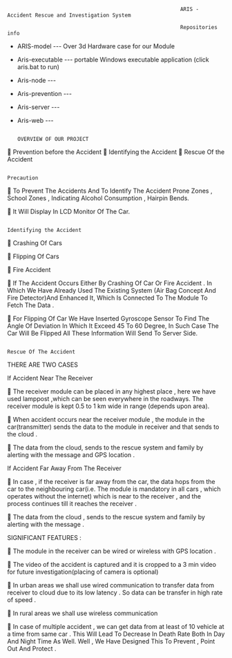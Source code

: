                                                             ARIS - Accident Rescue and Investigation System

                                                            Repositories info

* ARIS-model           --- Over 3d Hardware case for our Module

* Aris-executable      --- portable Windows executable application (click aris.bat to run)

* Aris-node            --- 

* Aris-prevention      ---

* Aris-server          ---

* Aris-web             ---
                                                        

                                                                      OVERVIEW OF OUR PROJECT
                                  
	Prevention before the Accident
	Identifying the Accident 
	Rescue Of the Accident 

                                                                            Precaution

	To Prevent The Accidents And To Identify The Accident Prone Zones , School Zones , Indicating Alcohol Consumption , 
Hairpin Bends.

	It Will Display In LCD Monitor Of The Car.

                                                                       Identifying the Accident

	Crashing Of Cars

	Flipping Of Cars

	Fire Accident

	If The Accident Occurs Either By Crashing Of Car Or Fire Accident . In Which We Have Already Used The Existing System (Air Bag Concept And Fire Detector)And Enhanced It, Which Is Connected To The Module To Fetch The Data . 

	For Flipping Of Car We Have Inserted Gyroscope Sensor To Find The Angle Of Deviation In Which It Exceed 45 To 60 Degree, In Such Case The Car Will Be Flipped All These Information Will Send To Server Side.

                                                                       Rescue Of The Accident
                                                                       
THERE ARE TWO CASES 

 If Accident Near The Receiver 
 
	 The receiver module  can be  placed in any highest place , here we have used lamppost ,which can be seen everywhere in the roadways.  The receiver module is kept 0.5 to 1 km wide in range (depends upon area). 

	When accident occurs near the receiver module , the module in the car(transmitter) sends the data to the module in receiver and that sends to the cloud .

	 The data from the cloud, sends to the rescue system and family by alerting with the message and GPS location .

 If Accident Far Away From The Receiver
 
	In case , if the receiver is far away from the car, the data hops from  the car to the  neighbouring car(i.e. The module is mandatory in all cars , which operates without the internet) which is near to the receiver , and the process continues till it reaches the receiver .

	The data from the cloud , sends to the rescue system and family by alerting with the message . 





SIGNIFICANT FEATURES :

	The module in the receiver can be wired or wireless with GPS location .

	The video of the accident is captured and  it is cropped to a 3 min video for future investigation(placing of camera is optional)

	In urban areas we shall use wired communication to transfer data from receiver to cloud due to its low latency . So data can be transfer in high rate of speed .

	In rural areas we shall use wireless communication 

	In case of multiple accident , we can get data from at least of 10 vehicle at a time from same car . 
This Will Lead To Decrease In Death Rate Both In Day And Night Time As Well.  Well , We Have Designed This To Prevent , Point Out And  Protect .

